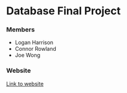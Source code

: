 # Database Final Project
### Members
* Logan Harrison
* Connor Rowland
* Joe Wong

### Website
[Link to website](http://ec2-52-72-121-61.compute-1.amazonaws.com:3000)

